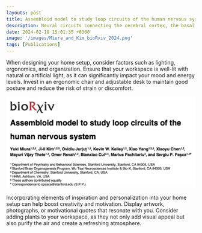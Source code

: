 ```yaml
---
layouts: post
title: Assembloid model to study loop circuits of the human nervous system
description: Neural circuits connecting the cerebral cortex, the basal ganglia and the thalamus are fundamental networks for sensorimotor processing and their dysfunction has been consistently implicated in neuropsychiatric disorders1-9. These recursive, loop circuits have been investigated in animal models and by clinical neuroimaging, however, direct functional access to developing human neurons forming these networks has been limited. Here, we use human pluripotent stem cells to reconstruct an in vitro cortico-striatal-thalamic-cortical circuit by creating a four-part loop assembloid. More specifically, we generate regionalized neural organoids that resemble the key elements of the cortico-striatal-thalamic-cortical circuit, and functionally integrate them into loop assembloids using custom 3D-printed biocompatible wells. Volumetric and mesoscale calcium imaging, as well as extracellular recordings from individual parts of these assembloids reveal the emergence of synchronized patterns of neuronal activity. In addition, a multi–step rabies retrograde tracing approach demonstrate the formation of neuronal connectivity across the network in loop assembloids. Lastly, we apply this system to study heterozygous loss of ASH1L gene associated with autism spectrum disorder and Tourette syndrome and discover aberrant synchronized activity in disease model assembloids. Taken together, this human multi-cellular platform will facilitate functional investigations of the cortico-striatal-thalamic-cortical circuit in the context of early human development and in disease conditions.
date: 2024-02-18 15:01:35 +0300
image: '/images/Miura_and_Kim_bioRxiv_2024.png'
tags: [Publications]
---
```

When designing your home setup, consider factors such as lighting, ergonomics, and organization. Ensure that your workspace is well-lit with natural or artificial light, as it can significantly impact your mood and energy levels. Invest in an ergonomic chair and adjustable desk to maintain good posture and reduce the risk of strain or discomfort.

![Lunch](/images/Miura_and_Kim_bioRxiv_2024.png)

Incorporating elements of inspiration and personalization into your home setup can help boost creativity and motivation. Display artwork, photographs, or motivational quotes that resonate with you. Consider adding plants to your workspace, as they not only add visual appeal but also purify the air and create a refreshing atmosphere.
